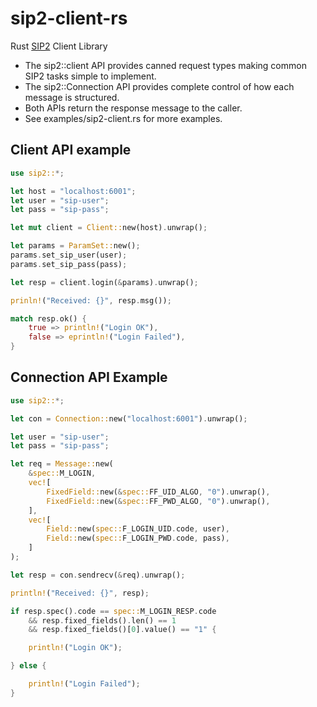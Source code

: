 # sip2-client-rs

Rust [SIP2](https://en.wikipedia.org/wiki/Standard_Interchange_Protocol)
Client Library

* The sip2::client API provides canned request types making common SIP2 
  tasks simple to implement.
* The sip2::Connection API provides complete control of how each message
  is structured.
* Both APIs return the response message to the caller.
* See examples/sip2-client.rs for more examples.

## Client API example


```rs
use sip2::*;

let host = "localhost:6001";
let user = "sip-user";
let pass = "sip-pass";

let mut client = Client::new(host).unwrap();

let params = ParamSet::new();
params.set_sip_user(user);
params.set_sip_pass(pass);

let resp = client.login(&params).unwrap();

prinln!("Received: {}", resp.msg());

match resp.ok() {
    true => println!("Login OK"),
    false => eprintln!("Login Failed"),
}

```

## Connection API Example

```rs
use sip2::*;

let con = Connection::new("localhost:6001").unwrap();

let user = "sip-user";
let pass = "sip-pass";

let req = Message::new(
    &spec::M_LOGIN,
    vec![
        FixedField::new(&spec::FF_UID_ALGO, "0").unwrap(),
        FixedField::new(&spec::FF_PWD_ALGO, "0").unwrap(),
    ],
    vec![
        Field::new(spec::F_LOGIN_UID.code, user),
        Field::new(spec::F_LOGIN_PWD.code, pass),
    ]
);

let resp = con.sendrecv(&req).unwrap();

println!("Received: {}", resp);

if resp.spec().code == spec::M_LOGIN_RESP.code
    && resp.fixed_fields().len() == 1
    && resp.fixed_fields()[0].value() == "1" {

    println!("Login OK");

} else {

    println!("Login Failed");
}

```

